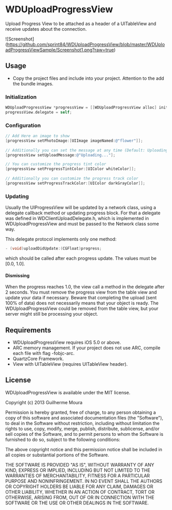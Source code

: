 WDUploadProgressView
====================

Upload Progress View to be attached as a header of a UITableView and receive updates about the connection.

![Screenshot] (https://github.com/sprint84/WDUploadProgressView/blob/master/WDUploadProgressViewSample/Screenshot1.png?raw=true)

## Usage
* Copy the project files and include into your project. Attention to the add the bundle images.

### Initialization

``` objective-c
WDUploadProgressView *progressView = [[WDUploadProgressView alloc] initWithTableView:self.tableView cancelButton:YES];
progressView.delegate = self;
```

### Configuration
``` objective-c
// Add Here an image to show
[progressView setPhotoImage:[UIImage imageNamed:@"flower"]];
	
// Additionally you can set the message at any time (Default: Uploading...)
[progressView setUploadMessage:@"Uploading..."];

// You can customize the progress tint color
[progressView setProgressTintColor:[UIColor whiteColor]];
	
// Additionally you can customize the progress track color
[progressView setProgressTrackColor:[UIColor darkGrayColor]];
```

### Updating
Usually the UIProgressView will be updated by a network class, using a delegate callback method or updating progress block.
For that a delegate was defined in WDClientUploadDelegate.h, which is implemented in WDUploadProgressView and must be passed to the Network class some way.

This delegate protocol implements only one method:

``` objective-c
- (void)uploadDidUpdate:(CGFloat)progress;
```

which should be called after each progress update. The values must be [0.0, 1.0].

#### Dismissing
When the progress reaches 1.0, the view call a method in the delegate after 2 seconds.
You must remove the progress view from the table view and update your data if necessary.
Beware that completing the upload (sent 100% of data) does not necessarily means that your object is ready. The WDUploadProgressView could be removed from the table view, but your server might still be processing your object.

## Requirements
* WDUploadProgressView requires iOS 5.0 or above.
* ARC memory management. If your project does not use ARC, compile each file with flag -fobjc-arc.
* QuartzCore Framework.
* View with UITableView (requires UITableView header).

## License
WDUploadProgressView is available under the MIT license.

Copyright (c) 2013 Guilherme Moura

Permission is hereby granted, free of charge, to any person obtaining a copy of this software and associated documentation files (the "Software"), to deal in the Software without restriction, including without limitation the rights to use, copy, modify, merge, publish, distribute, sublicense, and/or sell copies of the Software, and to permit persons to whom the Software is furnished to do so, subject to the following conditions:

The above copyright notice and this permission notice shall be included in all copies or substantial portions of the Software.

THE SOFTWARE IS PROVIDED "AS IS", WITHOUT WARRANTY OF ANY KIND, EXPRESS OR IMPLIED, INCLUDING BUT NOT LIMITED TO THE WARRANTIES OF MERCHANTABILITY, FITNESS FOR A PARTICULAR PURPOSE AND NONINFRINGEMENT. IN NO EVENT SHALL THE AUTHORS OR COPYRIGHT HOLDERS BE LIABLE FOR ANY CLAIM, DAMAGES OR OTHER LIABILITY, WHETHER IN AN ACTION OF CONTRACT, TORT OR OTHERWISE, ARISING FROM, OUT OF OR IN CONNECTION WITH THE SOFTWARE OR THE USE OR OTHER DEALINGS IN THE SOFTWARE.
